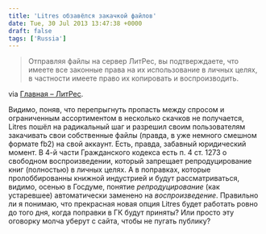 ```yaml
---
title: 'Litres обзавёлся закачкой файлов'
date: Tue, 30 Jul 2013 13:47:38 +0000
draft: false
tags: ['Russia']
---
```


> Отправляя файлы на сервер ЛитРес, вы подтверждаете, что имеете все законные права на их использование в личных целях, в частности имеете право их копировать и воспроизводить.

via [Главная – ЛитРес](http://www.litres.ru/pages/file_uploads/).

Видимо, поняв, что перепрыгнуть пропасть между спросом и ограниченным ассортиментом в несколько скачков не получается, Litres пошёл на радикальный шаг и разрешил своим пользователям закачивать свои собственные файлы (правда, в уже немного смешном формате fb2) на свой аккаунт. Есть, правда, забавный юридический момент. В 4-й части Гражданского кодекса есть п. 4 ст. 1273 о свободном воспроизведении, который запрещает репродуцирование книг (полностью) в личных целях. А в поправках, которые пролоббированны книжной индустрией и будут рассматриваться, видимо, осенью в Госдуме, понятие _репродуцирование_ (как устаревшее) автоматически заменено на _воспроизведение_. Правильно ли я понимаю, что прекрасная новая опция Litres будет работать ровно до того дня, когда поправки в ГК будут приняты? Или просто эту оговорку молча уберут с сайта, чтобы не пугать публику?